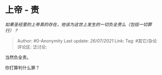 # 上帝 - 责
*如果圣经里的上帝真的存在，他该为这世上发生的一切负全责么（包括一切罪行）？*

> Author: #0-Anonymity
> Last update: *26/07/2021*
> Link:
> Tag: #其它/杂论
> 评论区:
> 泛讨论:

当然负全责。

你打算判什么罪？
